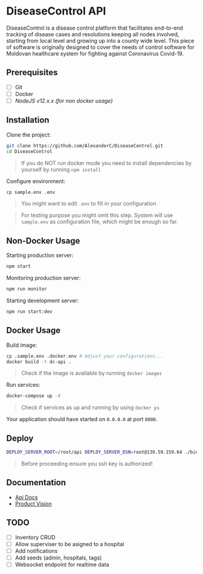 DiseaseControl API
========

DiseaseControl is a disease control platform that facilitates end-to-end tracking of disease cases and resolutions keeping all nodes involved, starting from local level and growing up into a county wide level. This piece of software is originally designed to cover the needs of control software for Moldovan healthcare system for fighting against Coronavirus Covid-19. 

Prerequisites
-----------

- [ ] Git
- [ ] Docker
- [ ] *NodeJS v12.x.x (for non docker usage)*

Installation
---------

Clone the project:

```bash
git clone https://github.com/AlexanderC/DiseaseControl.git
cd DiseaseControl
```

> If you do NOT run docker mode you need to install dependencies by yourself by running `npm install`

Configure environment:

```bash
cp sample.env .env
```

> You might want to edit `.env` to fill in your configuration

> For testing purpose you might omit this step. System will use `sample.env` as configuration file, which might be enough so far.

Non-Docker Usage
--------

Starting production server:

```bash
npm start
```

Monitoring production server:

```bash
npm run monitor
```

Starting development server:

```bash
npm run start:dev
```

Docker Usage
-----------

Build image:

```bash
cp .sample.env .docker.env # Adjust your configurations...
docker build -t dc-api .
```

> Check if the image is available by running `docker images`

Run services:

```bash
docker-compose up -d
```

> Check if services as up and running by using `docker ps`

Your application should have started on `0.0.0.0` at port `8000`.

Deploy
------

```bash
DEPLOY_SERVER_ROOT=/root/api DEPLOY_SERVER_DSN=root@139.59.159.64 ./bin/deploy.sh
```

> Before proceeding ensure you ssh key is authorized!

Documentation
--------

- [Api Docs](http://localhost:8000/)
- [Product Vision](https://docs.google.com/document/d/15XOLQsRgfhh7dy5_gKIxMTNreHUQNgU5r3dOybIkKrw/edit)

TODO
----

- [ ] Inventory CRUD
- [ ] Allow superviser to be asigned to a hospital
- [ ] Add notifications
- [ ] Add seeds (admin, hospitals, tags)
- [ ] Websocket endpoint for realtime data